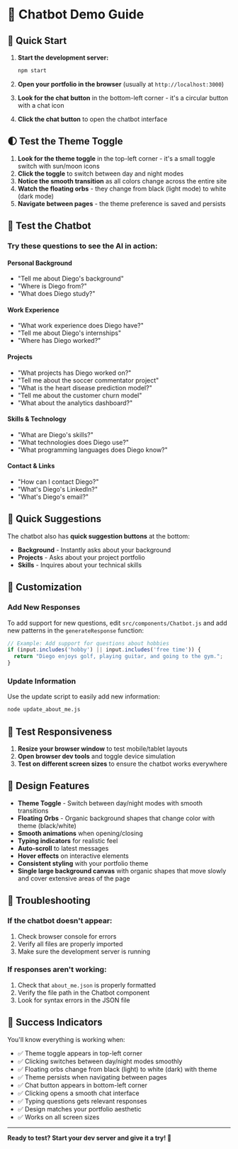 # 🧪 Chatbot Demo Guide

## 🚀 Quick Start

1. **Start the development server:**
   ```bash
   npm start
   ```

2. **Open your portfolio in the browser** (usually at `http://localhost:3000`)

3. **Look for the chat button** in the bottom-left corner - it's a circular button with a chat icon

4. **Click the chat button** to open the chatbot interface

## 🌓 Test the Theme Toggle

1. **Look for the theme toggle** in the top-left corner - it's a small toggle switch with sun/moon icons
2. **Click the toggle** to switch between day and night modes
3. **Notice the smooth transition** as all colors change across the entire site
4. **Watch the floating orbs** - they change from black (light mode) to white (dark mode)
5. **Navigate between pages** - the theme preference is saved and persists

## 💬 Test the Chatbot

### **Try these questions to see the AI in action:**

#### **Personal Background**
- "Tell me about Diego's background"
- "Where is Diego from?"
- "What does Diego study?"

#### **Work Experience**
- "What work experience does Diego have?"
- "Tell me about Diego's internships"
- "Where has Diego worked?"

#### **Projects**
- "What projects has Diego worked on?"
- "Tell me about the soccer commentator project"
- "What is the heart disease prediction model?"
- "Tell me about the customer churn model"
- "What about the analytics dashboard?"

#### **Skills & Technology**
- "What are Diego's skills?"
- "What technologies does Diego use?"
- "What programming languages does Diego know?"

#### **Contact & Links**
- "How can I contact Diego?"
- "What's Diego's LinkedIn?"
- "What's Diego's email?"

## 🎯 Quick Suggestions

The chatbot also has **quick suggestion buttons** at the bottom:
- **Background** - Instantly asks about your background
- **Projects** - Asks about your project portfolio
- **Skills** - Inquires about your technical skills

## 🔧 Customization

### **Add New Responses**
To add support for new questions, edit `src/components/Chatbot.js` and add new patterns in the `generateResponse` function:

```javascript
// Example: Add support for questions about hobbies
if (input.includes('hobby') || input.includes('free time')) {
  return "Diego enjoys golf, playing guitar, and going to the gym.";
}
```

### **Update Information**
Use the update script to easily add new information:
```bash
node update_about_me.js
```

## 📱 Test Responsiveness

1. **Resize your browser window** to test mobile/tablet layouts
2. **Open browser dev tools** and toggle device simulation
3. **Test on different screen sizes** to ensure the chatbot works everywhere

## 🎨 Design Features

- **Theme Toggle** - Switch between day/night modes with smooth transitions
- **Floating Orbs** - Organic background shapes that change color with theme (black/white)
- **Smooth animations** when opening/closing
- **Typing indicators** for realistic feel
- **Auto-scroll** to latest messages
- **Hover effects** on interactive elements
- **Consistent styling** with your portfolio theme
- **Single large background canvas** with organic shapes that move slowly and cover extensive areas of the page

## 🐛 Troubleshooting

### **If the chatbot doesn't appear:**
1. Check browser console for errors
2. Verify all files are properly imported
3. Make sure the development server is running

### **If responses aren't working:**
1. Check that `about_me.json` is properly formatted
2. Verify the file path in the Chatbot component
3. Look for syntax errors in the JSON file

## 🎉 Success Indicators

You'll know everything is working when:
- ✅ Theme toggle appears in top-left corner
- ✅ Clicking switches between day/night modes smoothly
- ✅ Floating orbs change from black (light) to white (dark) with theme
- ✅ Theme persists when navigating between pages
- ✅ Chat button appears in bottom-left corner
- ✅ Clicking opens a smooth chat interface
- ✅ Typing questions gets relevant responses
- ✅ Design matches your portfolio aesthetic
- ✅ Works on all screen sizes

---

**Ready to test? Start your dev server and give it a try! 🚀**
